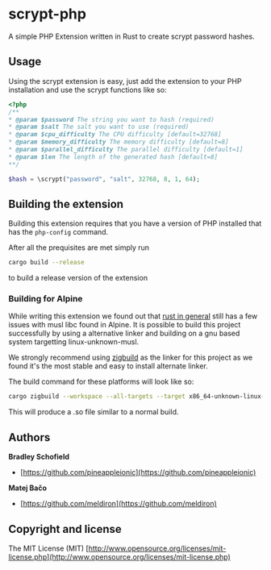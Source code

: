 #  scrypt-php

A simple PHP Extension written in Rust to create scrypt password hashes.

## Usage
Using the scrypt extension is easy, just add the extension to your PHP installation and use the scrypt functions like so:
```php
<?php
/**
* @param $password The string you want to hash (required)
* @param $salt The salt you want to use (required)
* @param $cpu_difficulty The CPU difficulty [default=32768]
* @param $memory_difficulty The memory difficulty [default=8]
* @param $parallel_difficulty The parallel difficulty [default=1]
* @param $len The length of the generated hash [default=8]
**/

$hash = \scrypt("password", "salt", 32768, 8, 1, 64);
```

## Building the extension
Building this extension requires that you have a version of PHP installed that has the `php-config` command.

After all the prequisites are met simply run
```sh
cargo build --release
```
to build a release version of the extension

### Building for Alpine
While writing this extension we found out that [rust in general](https://github.com/rust-lang/rust/issues/59302) still has a few issues with musl libc found in Alpine. It is possible to build this project successfully by using a alternative linker and building on a gnu based system targetting linux-unknown-musl.

We strongly recommend using [zigbuild](https://github.com/messense/cargo-zigbuild) as the linker for this project as we found it's the most stable and easy to install alternate linker.

The build command for these platforms will look like so:
```sh
cargo zigbuild --workspace --all-targets --target x86_64-unknown-linux-musl --release
```
This will produce a .so file similar to a normal build.

## Authors

**Bradley Schofield**

-   [https://github.com/pineappleionic](https://github.com/pineappleionic)

**Matej Bačo**

-   [https://github.com/meldiron](https://github.com/meldiron)

## Copyright and license

The MIT License (MIT) [http://www.opensource.org/licenses/mit-license.php](http://www.opensource.org/licenses/mit-license.php)



